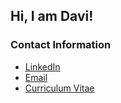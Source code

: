 ## Hi, I am Davi!

### Contact Information
- [LinkedIn](https://www.linkedin.com/in/davigbit/)
- [Email](mailto:davi.gavabittencourt@mail.mcgill.ca)
- [Curriculum Vitae](https://drive.google.com/file/d/1yNywZbV6TZ8nBHxpmzaH6XiIn2um0KFT/view?usp=sharing)
